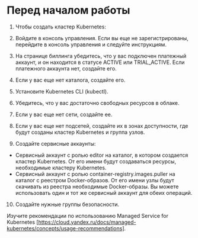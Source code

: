 # Перед началом работы
1. Чтобы создать кластер Kubernetes:

2. Войдите в консоль управления. Если вы еще не зарегистрированы, перейдите в консоль управления и следуйте инструкциям.

3. На странице биллинга убедитесь, что у вас подключен платежный аккаунт, и он находится в статусе ACTIVE или TRIAL_ACTIVE. Если платежного аккаунта нет, создайте его.

4. Если у вас еще нет каталога, создайте его.

5. Установите Kubernetes CLI (kubectl).

6. Убедитесь, что у вас достаточно свободных ресурсов в облаке.

7. Если у вас еще нет сети, создайте ее.

8. Если у вас еще нет подсетей, создайте их в зонах доступности, где будут созданы кластер Kubernetes и группа узлов.

9. Создайте сервисные аккаунты:

+ Сервисный аккаунт с ролью editor на каталог, в котором создается кластер Kubernetes. От его имени будут создаваться ресурсы, необходимые кластеру Kubernetes.
+ Сервисный аккаунт с ролью container-registry.images.puller на каталог с реестром Docker-образов. От его имени узлы будут скачивать из реестра необходимые Docker-образы.
Вы можете использовать один и тот же сервисный аккаунт для обеих операций.

10. Создайте нужные группы безопасности.

Изучите рекомендации по использованию Managed Service for Kubernetes [https://cloud.yandex.ru/docs/managed-kubernetes/concepts/usage-recommendations].
